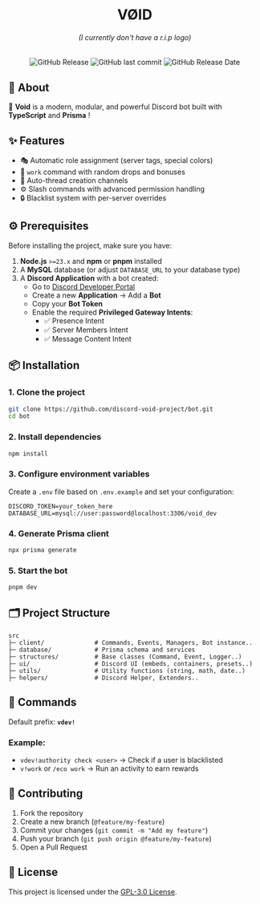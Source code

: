 <div align="center">
    <h1>VØID</h1>
    <h6>(I currently don't have a r.i.p logo)</h6>
	<p>
        <img alt="GitHub Release" src="https://img.shields.io/github/v/release/discord-void-project/bot?include_prereleases&sort=date&display_name=tag&style=flat&label=version&color=6886ff">
        <img alt="GitHub last commit" src="https://img.shields.io/github/last-commit/discord-void-project/bot?logo=github">
        <img alt="GitHub Release Date" src="https://img.shields.io/github/release-date/discord-void-project/bot?logo=github">
	</p>
</div>

## 👀 About
🚀 **Void** is a modern, modular, and powerful Discord bot built with **TypeScript** and **Prisma** !

## ✨ Features

* 🎭 Automatic role assignment (server tags, special colors)
* 💼 `work` command with random drops and bonuses
* 📸 Auto-thread creation channels
* ⚙️ Slash commands with advanced permission handling
* 🔒 Blacklist system with per-server overrides

## ⚙️ Prerequisites

Before installing the project, make sure you have:

1. **Node.js** `>=23.x` and **npm** or **pnpm** installed
2. A **MySQL** database (or adjust `DATABASE_URL` to your database type)
3. A **Discord Application** with a bot created:
   * Go to [Discord Developer Portal](https://discord.com/developers/applications)
   * Create a new **Application** → Add a **Bot**
   * Copy your **Bot Token**
   * Enable the required **Privileged Gateway Intents**:
     * ✅ Presence Intent
     * ✅ Server Members Intent
     * ✅ Message Content Intent


## 📦 Installation

### 1. Clone the project

```bash
git clone https://github.com/discord-void-project/bot.git
cd bot
```

### 2. Install dependencies

```bash
npm install
```

### 3. Configure environment variables

Create a `.env` file based on `.env.example` and set your configuration:

```env
DISCORD_TOKEN=your_token_here
DATABASE_URL=mysql://user:password@localhost:3306/void_dev
```

### 4. Generate Prisma client

```bash
npx prisma generate
```

### 5. Start the bot

```bash
pnpm dev
```

## 🗂️ Project Structure

```
src
├─ client/              # Commands, Events, Managers, Bot instance..
├─ database/            # Prisma schema and services
├─ structures/          # Base classes (Command, Event, Logger..)
├─ ui/                  # Discord UI (embeds, containers, presets..)
├─ utils/               # Utility functions (string, math, date..)
├─ helpers/             # Discord Helper, Extenders..
```

## 🔑 Commands

Default prefix: **`vdev!`**

### Example:
* `vdev!authority check <user>` → Check if a user is blacklisted
* `v!work` or `/eco work` → Run an activity to earn rewards

## 🤝 Contributing

1. Fork the repository
2. Create a new branch (`@feature/my-feature`)
3. Commit your changes (`git commit -m "Add my feature"`)
4. Push your branch (`git push origin @feature/my-feature`)
5. Open a Pull Request

## 📜 License

This project is licensed under the [GPL-3.0 License](./LICENSE).
